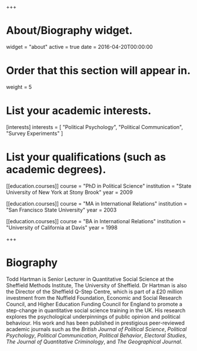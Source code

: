 +++
# About/Biography widget.
widget = "about"
active = true
date = 2016-04-20T00:00:00

# Order that this section will appear in.
weight = 5

# List your academic interests.
[interests]
  interests = [
    "Political Psychology",
    "Political Communication",
    "Survey Experiments"
  ]

# List your qualifications (such as academic degrees).
[[education.courses]]
  course = "PhD in Political Science"
  institution = "State University of New York at Stony Brook"
  year = 2009

[[education.courses]]
  course = "MA in International Relations"
  institution = "San Francisco State University"
  year = 2003

[[education.courses]]
  course = "BA in International Relations"
  institution = "University of California at Davis"
  year = 1998
 
+++

# Biography

Todd Hartman is Senior Lecturer in Quantitative Social Science at the Sheffield Methods Institute, The University of Sheffield. Dr Hartman is also the Director of the Sheffield Q-Step Centre, which is part of a £20 million investment from the Nuffield Foundation, Economic and Social Research Council, and Higher Education Funding Council for England to promote a step-change in quantitative social science training in the UK. His research explores the psychological underpinnings of public opinion and political behaviour. His work and has been published in prestigious peer-reviewed academic journals such as the *British Journal of Political Science*, *Political Psychology*, *Political Communication*, *Political Behavior*, *Electoral Studies*, *The Journal of Quantitative Criminology*, and *The Geographical Journal*.

